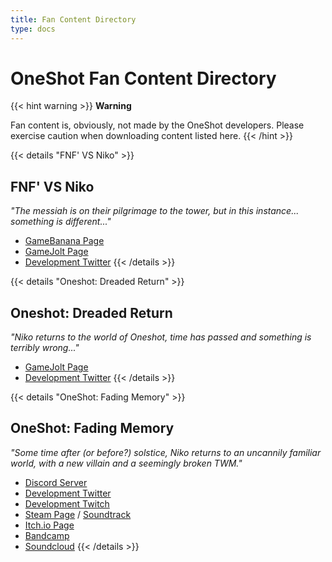 ```yaml
---
title: Fan Content Directory
type: docs
---
```


# OneShot Fan Content Directory
{{< hint warning >}}
**Warning**

Fan content is, obviously, not made by the OneShot developers. Please exercise caution when downloading content listed here.
{{< /hint >}}

{{< details "FNF' VS Niko" >}}
## FNF' VS Niko
*"The messiah is on their pilgrimage to the tower, but in this instance... something is different..."*

- [GameBanana Page](https://gamebanana.com/wips/63088)
- [GameJolt Page](https://gamejolt.com/games/VSNiko/692264)
- [Development Twitter](https://twitter.com/FunkinVSNiko)
{{< /details >}}

{{< details "Oneshot: Dreaded Return" >}}
## Oneshot: Dreaded Return
*"Niko returns to the world of Oneshot, time has passed and something is terribly wrong..."*

- [GameJolt Page](https://gamejolt.com/games/OSDR/706041)
- [Development Twitter](https://twitter.com/OneshotDreaded)
{{< /details >}}

{{< details "OneShot: Fading Memory" >}}
## OneShot: Fading Memory
*"Some time after (or before?) solstice, Niko returns to an uncannily familiar world, with a new villain and a seemingly broken TWM."*

- [Discord Server](https://discord.gg/kSqwkj3j6Q)
- [Development Twitter](https://twitter.com/Astrabit4)
- [Development Twitch](https://www.twitch.tv/speak2erase)
- [Steam Page](https://store.steampowered.com/app/1569440/) / [Soundtrack](https://store.steampowered.com/app/1569490/)
- [Itch.io Page](https://astrabit.itch.io/oneshot-fading-memory)
- [Bandcamp](https://astrabit.bandcamp.com/album/oneshot-fading-memory-official-soundtrack)
- [Soundcloud](https://soundcloud.com/astrabit/sets/oneshot-fading-memory-ost)
{{< /details >}}